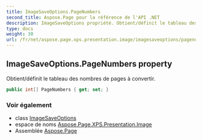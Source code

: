 ```yaml
---
title: ImageSaveOptions.PageNumbers
second_title: Aspose.Page pour la référence de l'API .NET
description: ImageSaveOptions propriété. Obtient/définit le tableau des nombres de pages à convertir.
type: docs
weight: 30
url: /fr/net/aspose.page.xps.presentation.image/imagesaveoptions/pagenumbers/
---
```

## ImageSaveOptions.PageNumbers property

Obtient/définit le tableau des nombres de pages à convertir.

```csharp
public int[] PageNumbers { get; set; }
```

### Voir également

* class [ImageSaveOptions](../)
* espace de noms [Aspose.Page.XPS.Presentation.Image](../../imagesaveoptions/)
* Assemblée [Aspose.Page](../../../)


